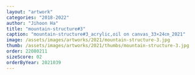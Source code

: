 ```yaml
---
layout: "artwork"
categories: "2018-2022"
author: "Jihoon Ha"
title: "mountain-structure#3"
caption: "mountain-structure#3_acrylic,oil on canvas_33×24㎝_2021"
image: /assets/images/artworks/2021/mountain-structure-3.jpg
thumb: /assets/images/artworks/2021/thumbs/mountain-structure-3.jpg
order: 22080211
sizeScore: 02
orderByYear: 2021039
---
```

